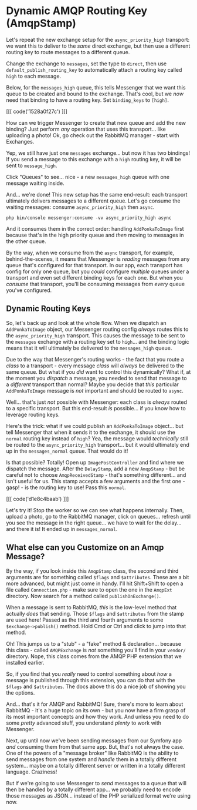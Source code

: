 # Dynamic AMQP Routing Key (AmqpStamp)

Let's repeat the new exchange setup for the `async_priority_high` transport: we
want this to deliver to the *same* direct exchange, but then use a different
routing key to route messages to a different queue.

Change the exchange to `messages`, set the type to `direct`, then use
`default_publish_routing_key` to automatically attach a routing key called `high`
to each message.

Below, for the `messages_high` queue, this tells Messenger that we want this queue
to be created and bound to the exchange. That's cool, but we *now* need that binding
to have a routing key. Set `binding_keys` to `[high]`.

[[[ code('1528a0f27c') ]]]

How can we trigger Messenger to create that new queue and add the new binding? Just
perform *any* operation that uses this transport... like uploading a photo! Ok,
go check out the RabbitMQ manager - start with Exchanges.

Yep, we still have just one `messages` exchange... but now it has two bindings!
If you send a message to this exchange with a `high` routing key, it will be
sent to `message_high`.

Click "Queues" to see... nice - a new `messages_high` queue with one message
waiting inside.

And... we're done! This new setup has the same end-result: each transport ultimately
delivers messages to a different queue. Let's go consume the waiting messages:
consume `async_priority_high` then `async`.

```terminal-silent
php bin/console messenger:consume -vv async_priority_high async
```

And it consumes them in the correct order: handling `AddPonkaToImage` first because
that's in the high priority queue and *then* moving to messages in the other queue.

By the way, when we consume from the `async` transport, for example,
behind-the-scenes, it means that Messenger is *reading* messages from any queue
that's configured for that transport. In our app, each transport has config for
only one queue, but you *could* configure *multiple* queues under a transport and
even set different binding keys for each one. But when you *consume* that transport,
you'll be consuming messages from *every* queue you've configured.

## Dynamic Routing Keys

So, let's back up and look at the whole flow. When we dispatch an `AddPonkaToImage`
object, our Messenger routing config *always* routes this to the `async_priority_high`
transport. This causes the message to be sent to the `messages` exchange with a
routing key set to `high`... and the binding logic means that it will ultimately
be delivered to the `messages_high` queue.

Due to the way that Messenger's routing works - the fact that you route a *class*
to a transport - every message *class* will *always* be delivered to the same
queue. But what if you *did* want to control this dynamically? What if, at the
moment you *dispatch* a message, you needed to send that message to a
*different* transport than normal? Maybe you decide that *this* particular
`AddPonkaToImage` message is *not* important and should be routed to `async`.

Well... that's just *not* possible with Messenger: each class is *always* routed
to a specific transport. But this end-result *is* possible... if you know how
to leverage routing keys.

Here's the trick: what if we could publish an `AddPonkaToImage` object... but tell
Messenger that when it sends it to the exchange, it should use the `normal` routing
key instead of `high`? Yea, the message would *technically* still be routed to
the `async_priority_high` transport... but it would ultimately end up in the
`messages_normal` queue. That would do it!

Is that possible? Totally! Open up `ImagePostController` and find where we dispatch
the message. After the `DelayStamp`, add a new `AmqpStamp` - but be careful not
to choose `AmqpReceivedStamp` - that's something different... and isn't useful
for us. This stamp accepts a few arguments and the first one - gasp! - is the
routing key to use! Pass this `normal`.

[[[ code('d1e8c4baab') ]]]

Let's try it! Stop the worker so we can see what happens internally. Then, upload
a photo, go to the RabbitMQ manager, click on queues... refresh until you see
the message in the right queue... we have to wait for the delay... and there it is!
It ended up in `messages_normal`.

## What else can you Customize on an Amqp Message?

By the way, if you look inside this `AmqpStamp` class, the second and third
arguments are for something called `$flags` and `$attributes`. These are a bit
more advanced, but might just come in handy. I'll hit Shift+Shift to open a
file called `Connection.php` - make sure to open the one in the `AmqpExt`
directory. Now search for a method called `publishOnExchange()`.

When a message is sent to RabbitMQ, *this* is the low-level method that actually
*does* that sending. Those `$flags` and `$attributes` from the stamp are used
here! Passed as the third and fourth arguments to some `$exchange->publish()`
method. Hold Cmd or Ctrl and click to jump into that method.

Oh! This jumps us to a "stub" - a "fake" method & declaration... because this
class - called `AMQPExchange` is *not* something you'll find in your `vendor/`
directory. Nope, this class comes from the AMQP PHP extension that we
installed earlier.

So, if you find that you *really* need to control something about *how* a message
is published through this extension, you can do that with the `$flags` and
`$attributes`. The docs above this do a nice job of showing you the options.

And... that's it for AMQP and RabbitMQ! Sure, there's more to learn about RabbitMQ -
it's a huge topic on its own - but you now have a firm grasp of its most important
concepts and how they work. And unless you need to do some *pretty* advanced stuff,
you understand *plenty* to work with Messenger.

Next, up until now we've been sending messages from our Symfony app *and* consuming
them from that same app. But, that's not always the case. One of the powers of
a "message broker" like RabbitMQ is the ability to send messages from one system
and *handle* them in a totally different system... maybe on a totally different
server or written in a totally different language. Craziness!

But if we're going to use Messenger to *send* messages to a queue that will then
be handled by a totally different app... we probably need to encode those messages
as JSON... instead of the PHP serialized format we're using now.

